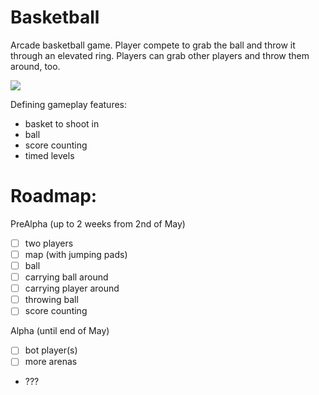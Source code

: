 # Basketball

Arcade basketball game. Player compete to grab the ball and throw it through an elevated ring. Players can grab other players and throw them around, too.

![](http://i.imgur.com/y6e9PGG.png)

Defining gameplay features:
- basket to shoot in
- ball
- score counting
- timed levels


Roadmap:
===


PreAlpha (up to 2 weeks from 2nd of May)

- [ ] two players
- [ ] map (with jumping pads)
- [ ] ball
- [ ] carrying ball around
- [ ] carrying player around
- [ ] throwing ball
- [ ] score counting

Alpha (until end of May)

- [ ] bot player(s)
- [ ] more arenas
- ???
